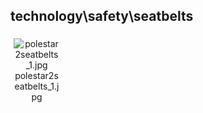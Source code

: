 ## technology\safety\seatbelts
<div class="col" style="display: inline-block; width: 16.66%; padding: 5px; box-sizing: border-box; text-align: center;">
<img src="https://media.evkx.net/multimedia/technology/safety/seatbelts/polestar2seatbelts_1_xst.jpg" class="img-thumbnail" alt="polestar2seatbelts_1.jpg">
polestar2seatbelts_1.jpg
</div>
